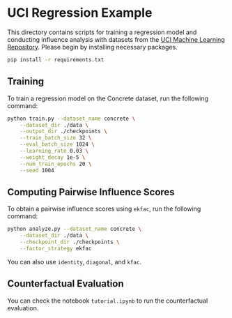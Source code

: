 # UCI Regression Example

This directory contains scripts for training a regression model and conducting influence analysis with 
datasets from the [UCI Machine Learning Repository](https://archive.ics.uci.edu/datasets). Please begin by installing necessary packages.
```bash
pip install -r requirements.txt
```

## Training

To train a regression model on the Concrete dataset, run the following command:
```bash
python train.py --dataset_name concrete \
    --dataset_dir ./data \
    --output_dir ./checkpoints \
    --train_batch_size 32 \
    --eval_batch_size 1024 \
    --learning_rate 0.03 \
    --weight_decay 1e-5 \
    --num_train_epochs 20 \
    --seed 1004
```

## Computing Pairwise Influence Scores

To obtain a pairwise influence scores using `ekfac`, run the following command:
```bash
python analyze.py --dataset_name concrete \
    --dataset_dir ./data \
    --checkpoint_dir ./checkpoints \
    --factor_strategy ekfac
```
You can also use `identity`, `diagonal`, and `kfac`.

## Counterfactual Evaluation

You can check the notebook `tutorial.ipynb` to run the counterfactual evaluation.